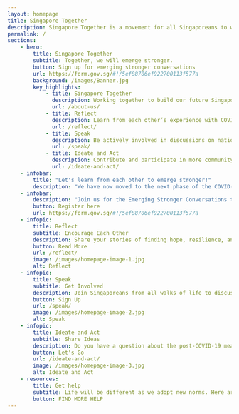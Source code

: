 ```yaml
---
layout: homepage
title: Singapore Together
description: Singapore Together is a movement for all Singaporeans to work together to build our shared future. Join us.
permalink: /
sections:
    - hero:
        title: Singapore Together
        subtitle: Together, we will emerge stronger. 
        button: Sign up for emerging stronger conversations
        url: https://form.gov.sg/#!/5ef88706ef922700113f577a
        background: /images/Banner.jpg
        key_highlights:
            - title: Singapore Together
              description: Working together to build our future Singapore.
              url: /about-us/
            - title: Reflect
              description: Learn from each other’s experience with COVID-19.
              url: /reflect/
            - title: Speak
              description: Be actively involved in discussions on national issues.
              url: /speak/
            - title: Ideate and Act
              description: Contribute and participate in more community initiatives.
              url: /ideate-and-act/
    - infobar:
        title: "Let's learn from each other to emerge stronger!"
        description: "We have now moved to the next phase of the COVID-19 crisis: recovery. It’s time to turn our attention to the ways we can recover from the disruption to our lives and prepare for a new normal."
    - infobar:
        description: "Join us for the Emerging Stronger Conversations to share your hopes for a resilient, post-COVID Singapore society."
        button: Register here
        url: https://form.gov.sg/#!/5ef88706ef922700113f577a
    - infopic:
        title: Reflect
        subtitle: Encourage Each Other
        description: Share your stories of finding hope, resilience, and kindness amid the challenges faced during COVID-19. Reflect on your own experience and share your learnings to encourage each other.
        button: Read More
        url: /reflect/
        image: /images/homepage-image-1.jpg
        alt: Reflect
    - infopic:
        title: Speak
        subtitle: Get Involved
        description: Join Singaporeans from all walks of life to discuss national policies and community issues. Together, we can better understand one another and solve issues together.
        button: Sign Up
        url: /speak/
        image: /images/homepage-image-2.jpg
        alt: Speak
    - infopic:
        title: Ideate and Act
        subtitle: Share Ideas
        description: Do you have a question about the post-COVID-19 measures? Share your thoughts or pose a challenge that you would like to solve. Together, we can make things happen for the benefit of all.
        button: Let's Go
        url: /ideate-and-act/
        image: /images/homepage-image-3.jpg
        alt: Ideate and Act
    - resources:
        title: Get help
        subtitle: Life will be different as we adopt new norms. Here are some ways we can help each other cope better.
        button: FIND MORE HELP
---
```

